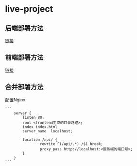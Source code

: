 # live-project


## 后端部署方法
[链接](backend/README.md)

## 前端部署方法

[链接](frontend/README.md)

## 合并部署方法

配置Nginx

    ```
        server {
            listen 80;
            root <frontend生成的目录路径>;
            index index.html
            server_name  localhost;
            
            location /api/ {
                    rewrite ^(/api/.*) /$1 break; 
                    proxy_pass http://localhost:<服务端的端口号>;
            }  
        }
    ```
